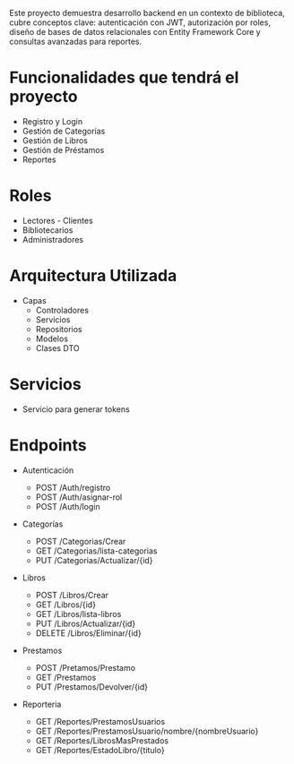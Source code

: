 Este proyecto demuestra desarrollo backend en un contexto de biblioteca, cubre conceptos clave: autenticación con JWT, autorización por roles, diseño
de bases de datos relacionales con Entity Framework Core y consultas avanzadas para reportes.

# Funcionalidades que tendrá el proyecto
- Registro y Login
- Gestión de Categorías
- Gestión de Libros
- Gestión de Préstamos
- Reportes

# Roles
- Lectores - Clientes
- Bibliotecarios
- Administradores

# Arquitectura Utilizada
- Capas
  - Controladores
  - Servicios
  - Repositorios
  - Modelos
  - Clases DTO

# Servicios
- Servicio para generar tokens

# Endpoints
- Autenticación
   - POST /Auth/registro
   - POST /Auth/asignar-rol
   - POST /Auth/login

- Categorías
   - POST /Categorias/Crear
   - GET /Categorias/lista-categorias
   - PUT /Categorias/Actualizar/{id}
 
- Libros
   - POST /Libros/Crear
   - GET /Libros/{id}
   - GET /Libros/lista-libros
   - PUT /Libros/Actualizar/{id}
   - DELETE /Libros/Eliminar/{id}
 
- Prestamos
    - POST /Pretamos/Prestamo
    - GET /Prestamos
    - PUT /Prestamos/Devolver/{id}

- Reporteria
     - GET /Reportes/PrestamosUsuarios
     - GET /Reportes/PrestamosUsuario/nombre/{nombreUsuario}
     - GET /Reportes/LibrosMasPrestados
     - GET /Reportes/EstadoLibro/{titulo}
